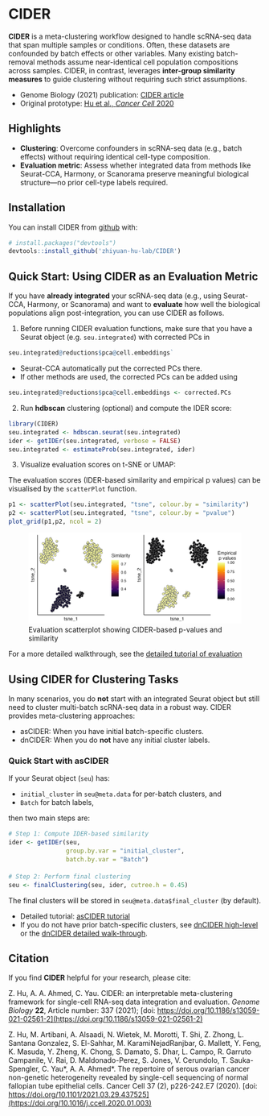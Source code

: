 
<!-- README.md is generated from README.Rmd. Please edit that file -->

# CIDER

<!-- badges: start -->
<!-- badges: end -->

**CIDER** is a meta-clustering workflow designed to handle scRNA-seq
data that span multiple samples or conditions. Often, these datasets are
confounded by batch effects or other variables. Many existing
batch-removal methods assume near-identical cell population compositions
across samples. CIDER, in contrast, leverages **inter-group similarity
measures** to guide clustering without requiring such strict
assumptions.

- Genome Biology (2021) publication: [CIDER
  article](https://doi.org/10.1186/s13059-021-02561-2)
- Original prototype: [Hu et al., *Cancer Cell*
  2020](https://doi.org/10.1016/j.ccell.2020.01.003)

## Highlights

- **Clustering**: Overcome confounders in scRNA-seq data (e.g., batch
  effects) without requiring identical cell-type composition.
- **Evaluation metric**: Assess whether integrated data from methods
  like Seurat-CCA, Harmony, or Scanorama preserve meaningful biological
  structure—no prior cell-type labels required.

## Installation

You can install CIDER from
[github](https://github.com/zhiyuan-hu-lab/CIDER/) with:

``` r
# install.packages("devtools")
devtools::install_github('zhiyuan-hu-lab/CIDER')
```

## Quick Start: Using CIDER as an Evaluation Metric

If you have **already integrated** your scRNA-seq data (e.g., using
Seurat-CCA, Harmony, or Scanorama) and want to **evaluate** how well the
biological populations align post-integration, you can use CIDER as
follows.

1.  Before running CIDER evaluation functions, make sure that you have a
    Seurat object (e.g. `seu.integrated`) with corrected PCs in

``` r
seu.integrated@reductions$pca@cell.embeddings`
```

- Seurat-CCA automatically put the corrected PCs there.
- If other methods are used, the corrected PCs can be added using

``` r
seu.integrated@reductions$pca@cell.embeddings <- corrected.PCs
```

2.  Run **hdbscan** clustering (optional) and compute the IDER score:

``` r
library(CIDER)
seu.integrated <- hdbscan.seurat(seu.integrated)
ider <- getIDEr(seu.integrated, verbose = FALSE)
seu.integrated <- estimateProb(seu.integrated, ider)
```

3.  Visualize evaluation scores on t-SNE or UMAP:

The evaluation scores (IDER-based similarity and empirical p values) can
be visualised by the `scatterPlot` function.

``` r
p1 <- scatterPlot(seu.integrated, "tsne", colour.by = "similarity")
p2 <- scatterPlot(seu.integrated, "tsne", colour.by = "pvalue") 
plot_grid(p1,p2, ncol = 2)
```

<figure>
<img src="man/figures/evaluation_scatterplot.png"
alt="Evaluation scatterplot showing CIDER-based p-values and similarity" />
<figcaption aria-hidden="true">Evaluation scatterplot showing
CIDER-based p-values and similarity</figcaption>
</figure>

For a more detailed walkthrough, see the [detailed tutorial of
evaluation](https://zhiyuan-hu-lab.github.io/CIDER/articles/evaluation.html)

## Using CIDER for Clustering Tasks

<!--- ![](man/figures/clustering_diagram.png)--->

In many scenarios, you do **not** start with an integrated Seurat object
but still need to cluster multi-batch scRNA-seq data in a robust way.
CIDER provides meta-clustering approaches:

- asCIDER: When you have initial batch-specific clusters.
- dnCIDER: When you do **not** have any initial cluster labels.

### Quick Start with asCIDER

If your Seurat object (`seu`) has:

- `initial_cluster` in `seu@meta.data` for per-batch clusters, and
- `Batch` for batch labels,

then two main steps are:

``` r
# Step 1: Compute IDER-based similarity
ider <- getIDEr(seu, 
                group.by.var = "initial_cluster",
                batch.by.var = "Batch")

# Step 2: Perform final clustering
seu <- finalClustering(seu, ider, cutree.h = 0.45)
```

The final clusters will be stored in `seu@meta.data$final_cluster` (by
default).

- Detailed tutorial: [asCIDER
  tutorial](https://zhiyhu.github.io/CIDER/articles/asCIDER.html)
- If you do not have prior batch-specific clusters, see [dnCIDER
  high-level](https://zhiyhu.github.io/CIDER/articles/dnCIDER_highlevel.html)
  or the [dnCIDER detailed
  walk-through](https://zhiyhu.github.io/CIDER/articles/dnCIDER.html).

<!--- You'll still need to render `README.Rmd` regularly, to keep `README.md` up-to-date. `devtools::build_readme()` is handy for this. You could also use GitHub Actions to re-render `README.Rmd` every time you push. An example workflow can be found here: <https://github.com/r-lib/actions/tree/master/examples>.--->

## Citation

If you find **CIDER** helpful for your research, please cite:

Z. Hu, A. A. Ahmed, C. Yau. CIDER: an interpretable meta-clustering
framework for single-cell RNA-seq data integration and evaluation.
*Genome Biology* **22**, Article number: 337 (2021); [doi:
https://doi.org/10.1186/s13059-021-02561-2](https://doi.org/10.1186/s13059-021-02561-2)

Z. Hu, M. Artibani, A. Alsaadi, N. Wietek, M. Morotti, T. Shi, Z. Zhong,
L. Santana Gonzalez, S. El-Sahhar, M. KaramiNejadRanjbar, G. Mallett, Y.
Feng, K. Masuda, Y. Zheng, K. Chong, S. Damato, S. Dhar, L. Campo, R.
Garruto Campanile, V. Rai, D. Maldonado-Perez, S. Jones, V. Cerundolo,
T. Sauka-Spengler, C. Yau*, A. A. Ahmed*. The repertoire of serous
ovarian cancer non-genetic heterogeneity revealed by single-cell
sequencing of normal fallopian tube epithelial cells. Cancer Cell 37
(2), p226-242.E7 (2020). [doi:
https://doi.org/10.1101/2021.03.29.437525](https://doi.org/10.1016/j.ccell.2020.01.003)
